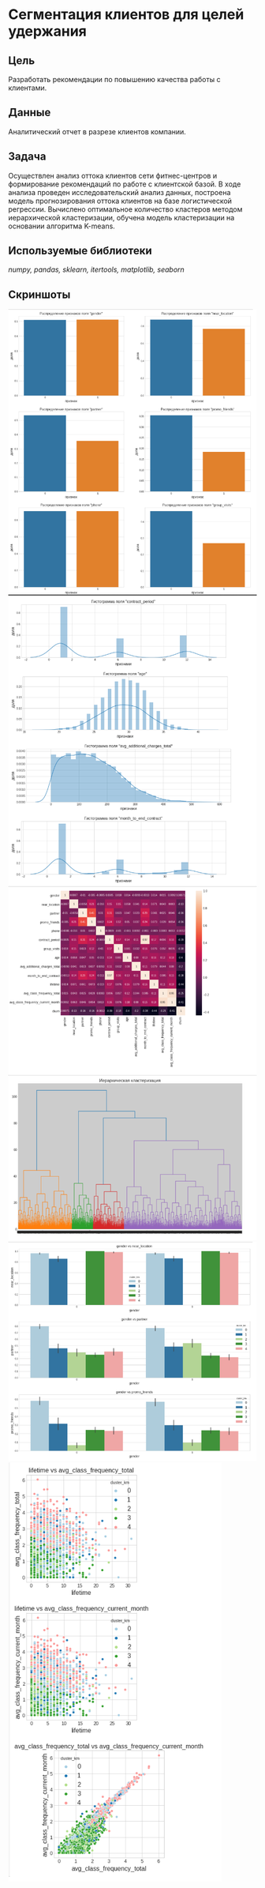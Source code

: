 # Сегментация клиентов для целей удержания

## Цель
Разработать рекомендации по повышению качества работы с клиентами.

## Данные

Аналитический отчет в разрезе клиентов компании.

## Задача

Осуществлен анализ оттока клиентов сети фитнес-центров и формирование рекомендаций по работе с клиентской базой.
В ходе анализа проведен исследовательский анализ данных, построена модель прогнозирования оттока клиентов на базе логистической регрессии. Вычислено оптимальное количество кластеров методом иерархической кластеризации, обучена модель кластеризации на основании алгоритма K-means.


## Используемые библиотеки
*numpy, pandas, sklearn, itertools, matplotlib, seaborn*

## Скриншоты

![Рисунок_1](ris1.PNG)
![Рисунок_2](ris2.PNG)
![Рисунок_3](ris3.PNG)
![Рисунок_4](ris4.PNG)
![Рисунок_5](ris5.PNG)
![Рисунок_6](ris6.PNG)